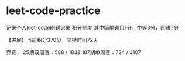 # leet-code-practice

记录个人leet-code刷题记录
积分制度
其中简单题目1分，中等3分，困难7分

【进展】当前积分370分，坚持时间72天

竞赛：
25期双周赛：588 / 1832
187期单周赛：724 / 3107

